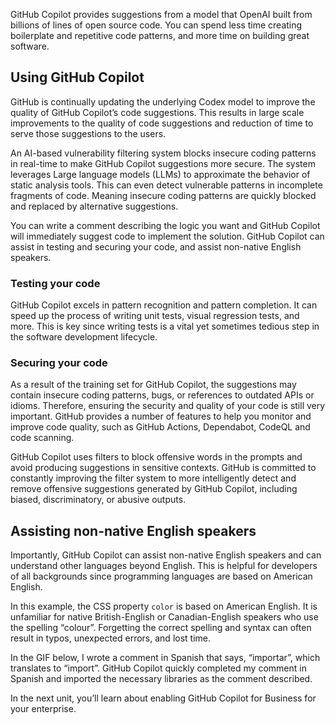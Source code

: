 GitHub Copilot provides suggestions from a model that OpenAI built from billions of lines of open source code. You can spend less time creating boilerplate and repetitive code patterns, and more time on building great software. 

## Using GitHub Copilot

GitHub is continually updating the underlying Codex model to improve the quality of GitHub Copilot’s code suggestions. This results in large scale improvements to the quality of code suggestions and reduction of time to serve those suggestions to the users.

An AI-based vulnerability filtering system blocks insecure coding patterns in real-time to make GitHub Copilot suggestions more secure. The system leverages Large language models (LLMs) to approximate the behavior of static analysis tools. This can even detect vulnerable patterns in incomplete fragments of code. Meaning insecure coding patterns are quickly blocked and replaced by alternative suggestions.

You can write a comment describing the logic you want and GitHub Copilot will immediately suggest code to implement the solution. GitHub Copilot can assist in testing and securing your code, and assist non-native English speakers.

<!-- Possibly add the image from https://github.com/features/copilot under, Focus on solving bigger problems, or something similar -->

### Testing your code

GitHub Copilot excels in pattern recognition and pattern completion. It can speed up the process of writing unit tests, visual regression tests, and more. This is key since writing tests is a vital yet sometimes tedious step in the software development lifecycle.

### Securing your code

As a result of the training set for GitHub Copilot, the suggestions may contain insecure coding patterns, bugs, or references to outdated APIs or idioms. Therefore, ensuring the security and quality of your code is still very important. GitHub provides a number of features to help you monitor and improve code quality, such as GitHub Actions, Dependabot, CodeQL and code scanning.

GitHub Copilot uses filters to block offensive words in the prompts and avoid producing suggestions in sensitive contexts. GitHub is committed to constantly improving the filter system to more intelligently detect and remove offensive suggestions generated by GitHub Copilot, including biased, discriminatory, or abusive outputs.

## Assisting non-native English speakers

Importantly, GitHub Copilot can assist non-native English speakers and can understand other languages beyond English. This is helpful for developers of all backgrounds since programming languages are based on American English. 

In this example, the CSS property `color` is based on American English. It is unfamiliar for native British-English or Canadian-English speakers who use the spelling “colour”. Forgetting the correct spelling and syntax can often result in typos, unexpected errors, and lost time.

In the GIF below, I wrote a comment in Spanish that says, “importar”, which translates to “import”. GitHub Copilot quickly completed my comment in Spanish and imported the necessary libraries as the comment described.

<!-- Use the example from https://github.blog/2022-09-14-8-things-you-didnt-know-you-could-do-with-github-copilot/ under Assisting non-native English speakers -->

In the next unit, you’ll learn about enabling GitHub Copilot for Business for your enterprise.

<!-- Do not add a unit summary or references/links -->
